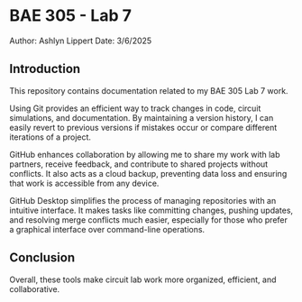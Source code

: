 # BAE 305 - Lab 7
 Author: Ashlyn Lippert
 Date: 3/6/2025

## Introduction
This repository contains documentation related to my BAE 305 Lab 7 work.

Using Git provides an efficient way to track changes in code, circuit simulations, and documentation. By maintaining a version history, I can easily revert to previous versions if mistakes occur or compare different iterations of a project.  

GitHub enhances collaboration by allowing me to share my work with lab partners, receive feedback, and contribute to shared projects without conflicts. It also acts as a cloud backup, preventing data loss and ensuring that work is accessible from any device.  

GitHub Desktop simplifies the process of managing repositories with an intuitive interface. It makes tasks like committing changes, pushing updates, and resolving merge conflicts much easier, especially for those who prefer a graphical interface over command-line operations.  

## Conclusion  
Overall, these tools make circuit lab work more organized, efficient, and collaborative.
